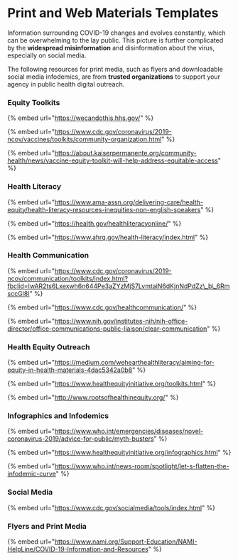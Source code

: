 # Print and Web Materials Templates

Information surrounding COVID-19 changes and evolves constantly, which can be overwhelming to the lay public. This picture is further complicated by the **widespread misinformation** and disinformation about the virus, especially on social media. 

The following resources for print media, such as flyers and downloadable social media infodemics, are from **trusted organizations** to support your agency in public health digital outreach.

### Equity Toolkits

{% embed url="https://wecandothis.hhs.gov/" %}

{% embed url="https://www.cdc.gov/coronavirus/2019-ncov/vaccines/toolkits/community-organization.html" %}

{% embed url="https://about.kaiserpermanente.org/community-health/news/vaccine-equity-toolkit-will-help-address-equitable-access" %}



### Health Literacy

{% embed url="https://www.ama-assn.org/delivering-care/health-equity/health-literacy-resources-inequities-non-english-speakers" %}

{% embed url="https://health.gov/healthliteracyonline/" %}

{% embed url="https://www.ahrq.gov/health-literacy/index.html" %}

### 

### Health Communication

{% embed url="https://www.cdc.gov/coronavirus/2019-ncov/communication/toolkits/index.html?fbclid=IwAR2ts6Lxexwh6n644Pe3aZYzMjS7LvmtaiN6dKjnNdPdZz\_b\_6RmsccGl8I" %}

{% embed url="https://www.cdc.gov/healthcommunication/" %}

{% embed url="https://www.nih.gov/institutes-nih/nih-office-director/office-communications-public-liaison/clear-communication" %}

### 

### Health Equity Outreach

{% embed url="https://medium.com/wehearthealthliteracy/aiming-for-equity-in-health-materials-4dac5342a0b8" %}

{% embed url="https://www.healthequityinitiative.org/toolkits.html" %}

{% embed url="http://www.rootsofhealthinequity.org/" %}

### 

### Infographics and Infodemics

{% embed url="https://www.who.int/emergencies/diseases/novel-coronavirus-2019/advice-for-public/myth-busters" %}

{% embed url="https://www.healthequityinitiative.org/infographics.html" %}

{% embed url="https://www.who.int/news-room/spotlight/let-s-flatten-the-infodemic-curve" %}

### 

### Social Media

{% embed url="https://www.cdc.gov/socialmedia/tools/index.html" %}

### 

### Flyers and Print Media

{% embed url="https://www.nami.org/Support-Education/NAMI-HelpLine/COVID-19-Information-and-Resources" %}

